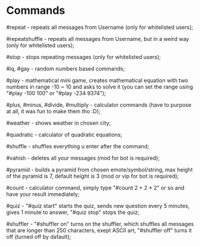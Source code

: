 # Commands
#repeat - repeats all messages from Username (only for whitelisted users);
   
#repeatshuffle - repeats all messages from Username, but in a weird way (only for whitelisted users);
   
#stop - stops repeating messages (only for whitelisted users);
   
#iq, #gay - random numbers based commands;
   
#play - mathematical mini game, creates mathematical equation with two numbers in range -10 ~ 10 and asks to solve it (you can set the range using "#play -100 100" or "#play -234 9374");
   
#plus, #minus, #divide, #multiply - calculator commands (have to purpose at all, it was fun to make them tho :D);
   
#weather - shows weather in chosen city;
   
#quadratic - calculator of quadratic equations;
   
#shuffle - shuffles everything u enter after the command;
   
#vahish - deletes all your messages (mod for bot is required);
   
#pyramid - builds a pyramid from chosen emote/symbol/string, max height of the pyramid is 7, default height is 3 (mod or vip for bot is required);
   
#count - calculator command, simply type "#count 2 + 2 * 2" or so and have your result immediately;
   
#quiz - "#quiz start" starts the quiz, sends new question every 5 minutes, gives 1 minute to answer, "#quiz stop" stops the quiz;
   
#shuffler - "#shuffler on" turns on the shuffler, which shuffles all messages that are longer than 250 characters, exept ASCII art, "#shuffler off" turns it off (turned off by dafault);
   
